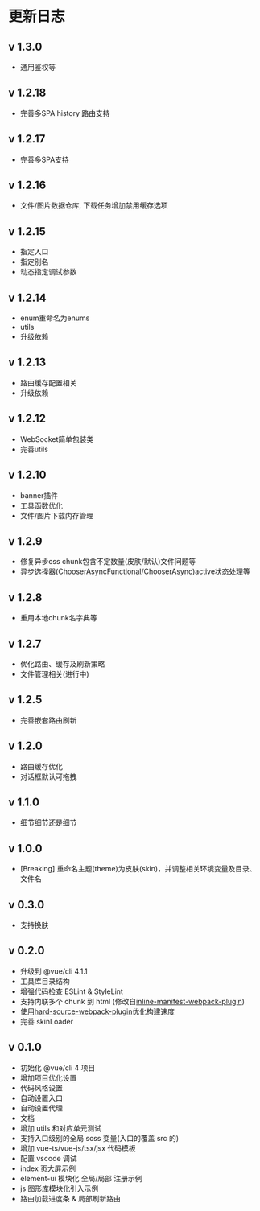 # 更新日志

## v 1.3.0

- 通用鉴权等

## v 1.2.18

- 完善多SPA history 路由支持

## v 1.2.17

- 完善多SPA支持

## v 1.2.16

- 文件/图片数据仓库, 下载任务增加禁用缓存选项

## v 1.2.15

- 指定入口
- 指定别名
- 动态指定调试参数

## v 1.2.14

- enum重命名为enums
- utils
- 升级依赖

## v 1.2.13

- 路由缓存配置相关
- 升级依赖

## v 1.2.12

- WebSocket简单包装类
- 完善utils

## v 1.2.10

- banner插件
- 工具函数优化
- 文件/图片下载内存管理

## v 1.2.9

- 修复异步css chunk包含不定数量(皮肤/默认)文件问题等
- 异步选择器(ChooserAsyncFunctional/ChooserAsync)active状态处理等

## v 1.2.8

- 重用本地chunk名字典等

## v 1.2.7

- 优化路由、缓存及刷新策略
- 文件管理相关(进行中)

## v 1.2.5

- 完善嵌套路由刷新

## v 1.2.0

- 路由缓存优化
- 对话框默认可拖拽

## v 1.1.0

- 细节细节还是细节

## v 1.0.0

- [Breaking] 重命名主题(theme)为皮肤(skin)，并调整相关环境变量及目录、文件名

## v 0.3.0

- 支持换肤

## v 0.2.0

- 升级到 @vue/cli 4.1.1
- 工具库目录结构
- 增强代码检查 ESLint & StyleLint
- 支持内联多个 chunk 到 html (修改自[inline-manifest-webpack-plugin](https://github.com/szrenwei/inline-manifest-webpack-plugin))
- 使用[hard-source-webpack-plugin](https://github.com/mzgoddard/hard-source-webpack-plugin)优化构建速度
- 完善 skinLoader

## v 0.1.0

- 初始化 @vue/cli 4 项目
- 增加项目优化设置
- 代码风格设置
- 自动设置入口
- 自动设置代理
- 文档
- 增加 utils 和对应单元测试
- 支持入口级别的全局 scss 变量(入口的覆盖 src 的)
- 增加 vue-ts/vue-js/tsx/jsx 代码模板
- 配置 vscode 调试
- index 页大屏示例
- element-ui 模块化 全局/局部 注册示例
- js 图形库模块化引入示例
- 路由加载进度条 & 局部刷新路由
